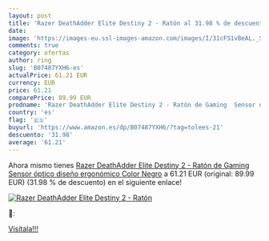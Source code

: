 ```yaml
---
layout: post
title: 'Razer DeathAdder Elite Destiny 2 - Ratón al 31.98 % de descuento'
date: 
image: 'https://images-eu.ssl-images-amazon.com/images/I/31cFS1vBeAL._SL200_.jpg'
comments: true
category: ofertas
author: ring
slug: 'B07487YXH6-es'
actualPrice: 61.21 EUR
currency: EUR
price: 61.21
comparePrice: 89.99 EUR
prodname: 'Razer DeathAdder Elite Destiny 2 - Ratón de Gaming  Sensor óptico  diseño ergonómico  Color Negro'
country: 'es'
flag: '🇪🇸'
buyurl: 'https://www.amazon.es/dp/B07487YXH6/?tag=tolees-21'
descuento: '31.98'
average: '61.21'
---
```


Ahora mismo tienes [Razer DeathAdder Elite Destiny 2 - Ratón de Gaming  Sensor óptico  diseño ergonómico  Color Negro](https://www.amazon.es/dp/B07487YXH6/?tag=tolees-21) a 61.21 EUR (original: 89.99 EUR) (31.98 %  de descuento) en el siguiente enlace!

[![Razer DeathAdder Elite Destiny 2 - Ratón](https://images-eu.ssl-images-amazon.com/images/I/31cFS1vBeAL._SL200_.jpg)](https://www.amazon.es/dp/B07487YXH6/?tag=tolees-21)

🔎:


[Visítala!!!](https://www.amazon.es/dp/B07487YXH6/?tag=tolees-21)
